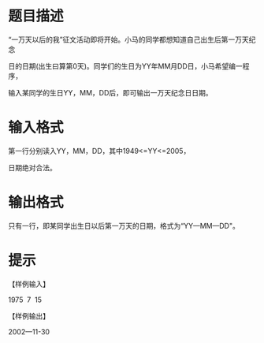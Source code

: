 # 

 
 # 题目描述 
<p>&ldquo;一万天以后的我&rdquo;征文活动即将开始。小马的同学都想知道自己出生后第一万天纪念</p>

<p>日的日期(出生曰算第0天)。同学们的生日为YY年MM月DD日，小马希望编一程序，</p>

<p>输入某同学的生日YY，MM，DD后，即可输出一万天纪念日日期。</p> 

 
 # 输入格式 
<p>第一行分别读入YY，MM，DD，其中1949&lt;=YY&lt;=2005，</p>

<p>日期绝对合法。</p> 

 
 # 输出格式 
<p>只有一行，即某同学出生日以后第一万天的日期，格式为&ldquo;YY&mdash;MM&mdash;DD&quot;。</p> 

 
 # 提示 
<p>【样例输入】</p>

<p>1975&nbsp;&nbsp;7&nbsp;&nbsp;15</p>

<p>【样例输出】</p>

<p>2002&mdash;11-30</p> 
